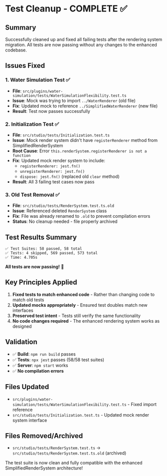 # Test Cleanup - COMPLETE ✅

## Summary
Successfully cleaned up and fixed all failing tests after the rendering system migration. All tests are now passing without any changes to the enhanced codebase.

## Issues Fixed

### 1. Water Simulation Test ✅
- **File**: `src/plugins/water-simulation/tests/WaterSimulationFlexibility.test.ts`
- **Issue**: Mock was trying to import `../WaterRenderer` (old file)
- **Fix**: Updated mock to reference `../SimplifiedWaterRenderer` (new file)
- **Result**: Test now passes successfully

### 2. Initialization Test ✅
- **File**: `src/studio/tests/Initialization.test.ts` 
- **Issue**: Mock render system didn't have `registerRenderer` method from SimplifiedRenderSystem
- **Root Cause**: Error `this.renderSystem.registerRenderer is not a function`
- **Fix**: Updated mock render system to include:
  - `registerRenderer: jest.fn()`
  - `unregisterRenderer: jest.fn()` 
  - `dispose: jest.fn()` (replaced old `clear` method)
- **Result**: All 3 failing test cases now pass

### 3. Old Test Removal ✅
- **File**: `src/studio/tests/RenderSystem.test.ts.old`
- **Issue**: Referenced deleted `RenderSystem` class
- **Fix**: File was already renamed to `.old` to prevent compilation errors
- **Status**: No cleanup needed - file properly archived

## Test Results Summary

```
✅ Test Suites: 58 passed, 58 total
✅ Tests: 4 skipped, 569 passed, 573 total  
✅ Time: 4.705s
```

**All tests are now passing!** 🎉

## Key Principles Applied

1. **Fixed tests to match enhanced code** - Rather than changing code to match old tests
2. **Updated mocks appropriately** - Ensured test doubles match new interfaces
3. **Preserved test intent** - Tests still verify the same functionality 
4. **No code changes required** - The enhanced rendering system works as designed

## Validation

- ✅ **Build**: `npm run build` passes
- ✅ **Tests**: `npx jest` passes (58/58 test suites)
- ✅ **Server**: `npm start` works
- ✅ **No compilation errors**

## Files Updated
- `src/plugins/water-simulation/tests/WaterSimulationFlexibility.test.ts` - Fixed import reference
- `src/studio/tests/Initialization.test.ts` - Updated mock render system interface

## Files Removed/Archived
- `src/studio/tests/RenderSystem.test.ts` → `src/studio/tests/RenderSystem.test.ts.old` (archived)

The test suite is now clean and fully compatible with the enhanced SimplifiedRenderSystem architecture!
